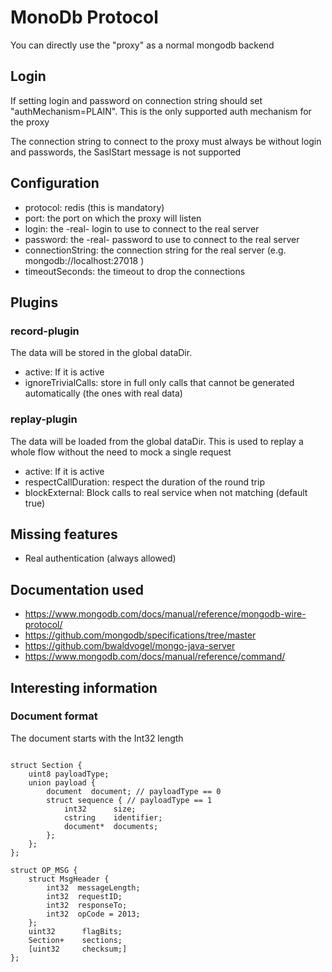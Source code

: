 # MonoDb Protocol

You can directly use the "proxy" as a normal mongodb backend

## Login

If setting login and password on connection string should set "authMechanism=PLAIN". This
is the only supported auth mechanism for the proxy

The connection string to connect to the proxy must always be without login and passwords,
the SaslStart message is not supported

## Configuration

* protocol: redis (this is mandatory)
* port: the port on which the proxy will listen
* login: the -real- login to use to connect to the real server
* password: the -real- password to use to connect to the real server
* connectionString: the connection string for the real server (e.g. mongodb://localhost:27018 )
* timeoutSeconds: the timeout to drop the connections

## Plugins

### record-plugin

The data will be stored in the global dataDir.

* active: If it is active
* ignoreTrivialCalls: store in full only calls that cannot be generated automatically (the ones with real data)

### replay-plugin

The data will be loaded from the global dataDir. This is used to replay a whole flow
without the need to mock a single request

* active: If it is active
* respectCallDuration: respect the duration of the round trip
* blockExternal: Block calls to real service when not matching (default true)

## Missing features

* Real authentication (always allowed)

## Documentation used

* https://www.mongodb.com/docs/manual/reference/mongodb-wire-protocol/
* https://github.com/mongodb/specifications/tree/master
* https://github.com/bwaldvogel/mongo-java-server
* https://www.mongodb.com/docs/manual/reference/command/

## Interesting information

### Document format

The document starts with the Int32 length

```

struct Section {
    uint8 payloadType;
    union payload {
        document  document; // payloadType == 0
        struct sequence { // payloadType == 1
            int32      size;
            cstring    identifier;
            document*  documents;
        };
    };
};

struct OP_MSG {
    struct MsgHeader {
        int32  messageLength;
        int32  requestID;
        int32  responseTo;
        int32  opCode = 2013;
    };
    uint32      flagBits;
    Section+    sections;
    [uint32     checksum;]
};
```